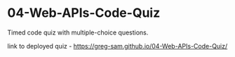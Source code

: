 # 04-Web-APIs-Code-Quiz

Timed code quiz with multiple-choice questions.

link to deployed quiz - https://greg-sam.github.io/04-Web-APIs-Code-Quiz/